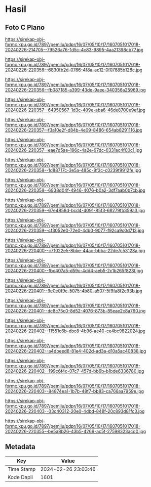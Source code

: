 # Hasil

## Foto C Plano

https://sirekap-obj-formc.kpu.go.id/7897/pemilu/pdpr/16/07/05/10/17/1607051017018-20240226-214705--79526a76-1d5c-4c83-9895-4aa21398cb77.jpg

https://sirekap-obj-formc.kpu.go.id/7897/pemilu/pdpr/16/07/05/10/17/1607051017018-20240226-220356--6830fb2d-0766-4f8a-ac12-0f07885b128c.jpg

https://sirekap-obj-formc.kpu.go.id/7897/pemilu/pdpr/16/07/05/10/17/1607051017018-20240226-220356--fb087185-a399-43de-9aee-340356a25969.jpg

https://sirekap-obj-formc.kpu.go.id/7897/pemilu/pdpr/16/07/05/10/17/1607051017018-20240226-220357--64950567-1d3c-409e-aba6-46de8700e9ef.jpg

https://sirekap-obj-formc.kpu.go.id/7897/pemilu/pdpr/16/07/05/10/17/1607051017018-20240226-220357--f3a10e2f-d84b-4e09-8486-654ab8291116.jpg

https://sirekap-obj-formc.kpu.go.id/7897/pemilu/pdpr/16/07/05/10/17/1607051017018-20240226-220357--eae7d5ae-196c-4a2e-97dc-0331ac4f00c1.jpg

https://sirekap-obj-formc.kpu.go.id/7897/pemilu/pdpr/16/07/05/10/17/1607051017018-20240226-220358--1d88717c-3e5a-485c-8f3c-c0239f9912fe.jpg

https://sirekap-obj-formc.kpu.go.id/7897/pemilu/pdpr/16/07/05/10/17/1607051017018-20240226-220358--6938d04f-4946-4076-b0a2-3df7aab0b7cb.jpg

https://sirekap-obj-formc.kpu.go.id/7897/pemilu/pdpr/16/07/05/10/17/1607051017018-20240226-220359--67e4858d-bcd4-4091-85f3-68279fb359a3.jpg

https://sirekap-obj-formc.kpu.go.id/7897/pemilu/pdpr/16/07/05/10/17/1607051017018-20240226-220359--cf3052e0-72e0-4db0-9077-f92ca9c0d713.jpg

https://sirekap-obj-formc.kpu.go.id/7897/pemilu/pdpr/16/07/05/10/17/1607051017018-20240226-220400--c71022e5-8bbe-44ac-bbba-22de7c53128a.jpg

https://sirekap-obj-formc.kpu.go.id/7897/pemilu/pdpr/16/07/05/10/17/1607051017018-20240226-220400--fbc407a5-d59c-4dd4-aeb5-2c1b265f823f.jpg

https://sirekap-obj-formc.kpu.go.id/7897/pemilu/pdpr/16/07/05/10/17/1607051017018-20240226-220401--9e0c0f9c-5075-4b80-a507-5f9fa8f2c93b.jpg

https://sirekap-obj-formc.kpu.go.id/7897/pemilu/pdpr/16/07/05/10/17/1607051017018-20240226-220401--dc8c75c0-8d52-4076-873b-85eae2c8a760.jpg

https://sirekap-obj-formc.kpu.go.id/7897/pemilu/pdpr/16/07/05/10/17/1607051017018-20240226-220402--11551c6b-dbc8-4b96-ae40-ce4bc9822024.jpg

https://sirekap-obj-formc.kpu.go.id/7897/pemilu/pdpr/16/07/05/10/17/1607051017018-20240226-220402--a4dbeed8-81e4-402d-ad3a-d10a5ac40838.jpg

https://sirekap-obj-formc.kpu.go.id/7897/pemilu/pdpr/16/07/05/10/17/1607051017018-20240226-220402--199c6f4c-07c7-457d-bb6b-b1bde6336780.jpg

https://sirekap-obj-formc.kpu.go.id/7897/pemilu/pdpr/16/07/05/10/17/1607051017018-20240226-220403--84874ea1-1b7b-48f7-bb83-ca766aa7959e.jpg

https://sirekap-obj-formc.kpu.go.id/7897/pemilu/pdpr/16/07/05/10/17/1607051017018-20240226-220403--03c40312-20e0-4dbd-848f-20c893d81fc3.jpg

https://sirekap-obj-formc.kpu.go.id/7897/pemilu/pdpr/16/07/05/10/17/1607051017018-20240226-220355--be5a8b26-43b5-4269-ac5f-27598323acd0.jpg


## Metadata

| Key        | Value               |
| ---------- | ------------------- |
| Time Stamp | 2024-02-26 23:03:46 |
| Kode Dapil | 1601                |



